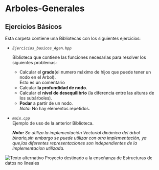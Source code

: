 # Arboles-Generales
## Ejercicios Básicos

Esta carpeta contiene una Bibliotecas con los siguientes ejercicios:
  
  * *`Ejercicios_basicos_Agen.hpp`*  
    
      Biblioteca que contiene las funciones necesarias para resolver los siguientes problemas:  
      * Calcular el **grado**(el numero máximo de hijos que puede tener un nodo en el Árbol).  
      Esto es un comentario
      * Calcular **la profundidad de nodo**.  
      * Calcular el **nivel de desequilibrio** (la diferencia entre las alturas de los subárboles).  
      * **Podar** a partir de un nodo.  
      *Nota:* No hay elementos repetidos.  
  * *`main.cpp`*  
      Ejemplo de uso de la anterior Biblioteca.  
        
      ***Nota:** Se utiliza la implementación Vectorial dinámica del árbol binario,sin embargo se puede utilizar con otra implementación, ya que,las diferentes representaciones son independientes de la implementacion utilizada.*  
   
![Texto alternativo](http://img.fenixzone.net/i/lmTtJ8j.jpeg)
Proyecto destinado a la enseñanza de Estructuras de datos no lineales
